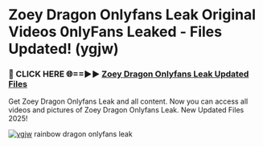 # Zoey Dragon Onlyfans Leak Original Videos 0nlyFans Leaked - Files Updated! (ygjw)

<h3>🔴 CLICK HERE 🌐==►► <a href="https://tinyurl.com/3hn5wdd3" rel="nofollow">Zoey Dragon Onlyfans Leak Updated Files</a></h3>

Get Zoey Dragon Onlyfans Leak and all content. Now you can access all videos and pictures of Zoey Dragon Onlyfans Leak. New Updated Files 2025!

[![ygjw](https://i.imgur.com/4HnBqBT.gif)](https://tinyurl.com/3hn5wdd3)
rainbow dragon onlyfans leak